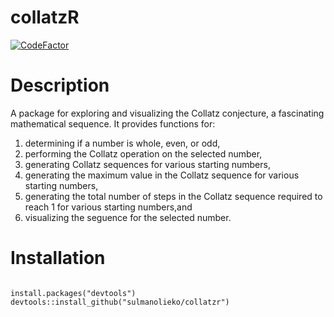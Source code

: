 # collatzR
<a href="https://www.codefactor.io/repository/github/sulmanolieko/collatzr"><img src="https://www.codefactor.io/repository/github/sulmanolieko/collatzr/badge" alt="CodeFactor" /></a>
# Description
A package for exploring and visualizing the Collatz conjecture, a fascinating mathematical sequence. It provides functions for: 
<ol>
  <li>determining if a number is whole, even, or odd, </li>
<li>performing the Collatz operation on the selected number,</li> 
<li>generating Collatz sequences for various starting numbers,</li> 
<li>generating the maximum value in the Collatz sequence for various starting numbers, </li>
<li>generating the total number of steps in the Collatz sequence required to reach 1 for various starting numbers,and </li>
<li>visualizing the seguence for the selected number.</li>
</ol>

# Installation
<code> 
install.packages("devtools")
devtools::install_github("sulmanolieko/collatzr")
</code>
